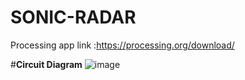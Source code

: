 # SONIC-RADAR
Processing app link :https://processing.org/download/

#**Circuit Diagram**
![image](https://user-images.githubusercontent.com/76561059/115998571-756c2100-a605-11eb-9843-bd4cf191e651.png)

